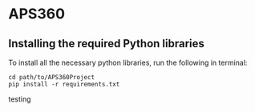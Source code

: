 # APS360

## Installing the required Python libraries

To install all the necessary python libraries, run the following in terminal:

    cd path/to/APS360Project
    pip install -r requirements.txt

testing